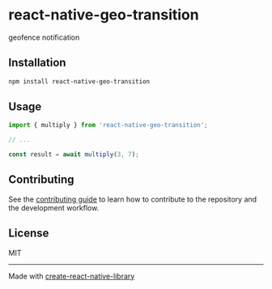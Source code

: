 # react-native-geo-transition

geofence notification

## Installation

```sh
npm install react-native-geo-transition
```

## Usage


```js
import { multiply } from 'react-native-geo-transition';

// ...

const result = await multiply(3, 7);
```


## Contributing

See the [contributing guide](CONTRIBUTING.md) to learn how to contribute to the repository and the development workflow.

## License

MIT

---

Made with [create-react-native-library](https://github.com/callstack/react-native-builder-bob)
